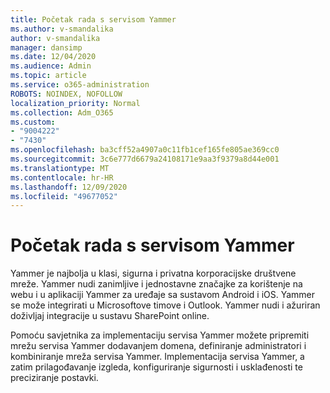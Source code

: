 ```yaml
---
title: Početak rada s servisom Yammer
ms.author: v-smandalika
author: v-smandalika
manager: dansimp
ms.date: 12/04/2020
ms.audience: Admin
ms.topic: article
ms.service: o365-administration
ROBOTS: NOINDEX, NOFOLLOW
localization_priority: Normal
ms.collection: Adm_O365
ms.custom:
- "9004222"
- "7430"
ms.openlocfilehash: ba3cff52a4907a0c11fb1cef165fe805ae369cc0
ms.sourcegitcommit: 3c6e777d6679a24108171e9aa3f9379a8d44e001
ms.translationtype: MT
ms.contentlocale: hr-HR
ms.lasthandoff: 12/09/2020
ms.locfileid: "49677052"
---
```

# <a name="get-started-with-yammer"></a>Početak rada s servisom Yammer

Yammer je najbolja u klasi, sigurna i privatna korporacijske društvene mreže. Yammer nudi zanimljive i jednostavne značajke za korištenje na webu i u aplikaciji Yammer za uređaje sa sustavom Android i iOS. Yammer se može integrirati u Microsoftove timove i Outlook. Yammer nudi i ažuriran doživljaj integracije u sustavu SharePoint online.

Pomoću savjetnika za implementaciju servisa Yammer možete pripremiti mrežu servisa Yammer dodavanjem domena, definiranje administratori i kombiniranje mreža servisa Yammer. Implementacija servisa Yammer, a zatim prilagođavanje izgleda, konfiguriranje sigurnosti i usklađenosti te preciziranje postavki.